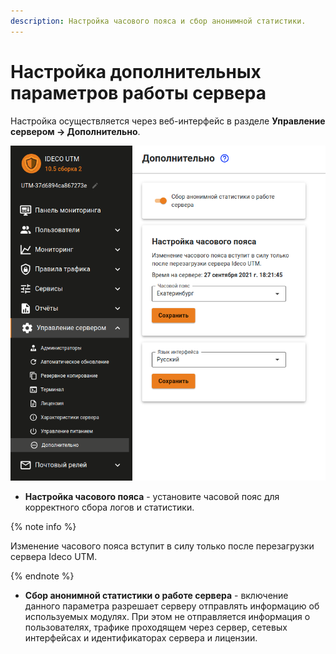 ```yaml
---
description: Настройка часового пояса и сбор анонимной статистики.
---
```


# Настройка дополнительных параметров работы сервера

Настройка осуществляется через веб-интерфейс в разделе **Управление сервером -&gt; Дополнительно**.

![](../../../_images/addition.png)

* **Настройка часового пояса** - установите часовой пояс для корректного сбора логов и статистики. 

{% note info %}

Изменение часового пояса вступит в силу только после перезагрузки сервера Ideco UTM.

{% endnote %}

* **Сбор анонимной статистики о работе сервера** - включение данного параметра разрешает серверу отправлять информацию об используемых модулях. При этом не отправляется информация о пользователях, трафике проходящем через сервер, сетевых интерфейсах и идентификаторах сервера и лицензии.

